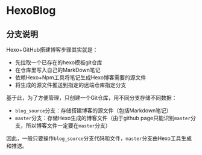 # HexoBlog

## 分支说明

Hexo+GitHub搭建博客步骤其实就是：

- 先拉取一个已存在的hexo模板git仓库
- 在仓库里写入自己的MarkDown笔记
- 依赖Hexo+Npm工具将笔记生成Hexo博客需要的源文件
- 将生成的源文件推送到指定的远端仓库指定分支

基于此，为了方便管理，只创建一个Git仓库，用不同分支存储不同数据：

- `blog_source`分支：存储搭建博客的源文件（包括Markdown笔记）
- `master`分支：存储Hexo生成的博客文件（由于github page只能识别`master`分支，所以博客文件一定要在`master`分支）

因此，一般只要操作`blog_source`分支代码和文件，`master`分支由Hexo工具生成和推送。
